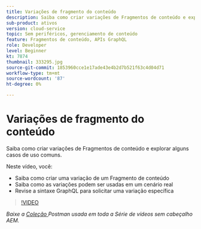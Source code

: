 ```yaml
---
title: Variações de fragmento do conteúdo
description: Saiba como criar variações de Fragmentos de conteúdo e explorar alguns casos de uso comuns.
sub-product: ativos
version: cloud-service
topic: Sem periféricos, gerenciamento de conteúdo
feature: Fragmentos de conteúdo, APIs GraphQL
role: Developer
level: Beginner
kt: 7874
thumbnail: 333295.jpg
source-git-commit: 1853960cce1e17ade43e4b2d7b521f63c4d04d71
workflow-type: tm+mt
source-wordcount: '87'
ht-degree: 0%

---
```



# Variações de fragmento do conteúdo

Saiba como criar variações de Fragmentos de conteúdo e explorar alguns casos de uso comuns.

Neste vídeo, você:

+ Saiba como criar uma variação de um Fragmento de conteúdo
+ Saiba como as variações podem ser usadas em um cenário real
+ Revise a sintaxe GraphQL para solicitar uma variação específica

>[!VIDEO](https://video.tv.adobe.com/v/333295/?quality=12&learn=on)

_Baixe a  [Coleção ](./assets/aem-headless-video-series.postman_collection.json) Postman usada em toda a Série de vídeos sem cabeçalho AEM._
